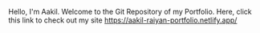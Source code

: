 Hello, I'm Aakil. Welcome to the Git Repository of my Portfolio.
Here, click this link to check out my site
https://aakil-raiyan-portfolio.netlify.app/
